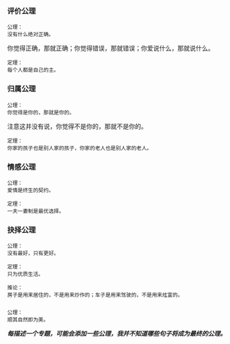 


### 评价公理

``` NOTICE
公理：
没有什么绝对正确。
```

你觉得正确，那就正确；你觉得错误，那就错误；你爱说什么，那就说什么。

```
定理：
每个人都是自己的主。
```

### 归属公理

``` NOTICE
公理：
你觉得是你的，那就是你的。
```

注意这并没有说，你觉得不是你的，那就不是你的。

```
定理：
你家的孩子也是别人家的孩子，你家的老人也是别人家的老人。
```

### 情感公理

``` NOTICE
公理：
爱情是终生的契约。
```

```
定理：
一夫一妻制是最优选择。
```

### 抉择公理

``` NOTICE
公理：
没有最好，只有更好。
```

```
定理：
只为优质生活。
```

```
推论：
房子是用来居住的，不是用来炒作的；车子是用来驾驶的，不是用来炫富的。
```

###

``` NOTICE
公理：
顺其自然即为美。
```



***每描述一个专题，可能会添加一些公理，我并不知道哪些句子将成为最终的公理。***
